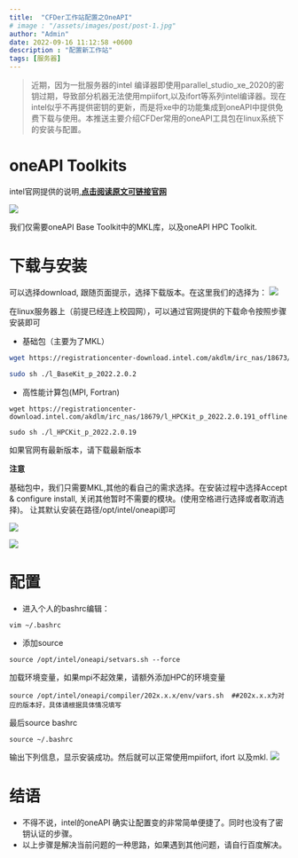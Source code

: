 ```yaml
---
title:  "CFDer工作站配置之OneAPI"
# image : "/assets/images/post/post-1.jpg"
author: "Admin"
date: 2022-09-16 11:12:58 +0600
description : "配置新工作站"
tags: [服务器]
---
```


> 近期，因为一批服务器的intel 编译器即使用parallel_studio_xe_2020的密钥过期，导致部分机器无法使用mpiifort,以及ifort等系列intel编译器。现在intel似乎不再提供密钥的更新，而是将xe中的功能集成到oneAPI中提供免费下载与使用。本推送主要介绍CFDer常用的oneAPI工具包在linux系统下的安装与配置。

# oneAPI Toolkits

intel官网提供的说明,[**点击阅读原文可链接官网**](https://software.intel.com/content/www/cn/zh/develop/tools/oneapi/all-toolkits.html#gs.d3ir8x)

![](/info/media/imag/post-2022-09-17/b6a96150-52c8-459e-87e0-f7a2c84521e2.png)

我们仅需要oneAPI Base Toolkit中的MKL库，以及oneAPI HPC Toolkit.
# 下载与安装
可以选择download, 跟随页面提示，选择下载版本。在这里我们的选择为：
![](/info/media/imag/post-2022-09-17/e5f7cb00-df85-4af0-ae75-30aedefdd0fb.png)

在linux服务器上（前提已经连上校园网），可以通过官网提供的下载命令按照步骤安装即可
- 基础包（主要为了MKL）

```bash
wget https://registrationcenter-download.intel.com/akdlm/irc_nas/18673/l_BaseKit_p_2022.2.0.262_offline.sh

sudo sh ./l_BaseKit_p_2022.2.0.2
```

- 高性能计算包(MPI, Fortran)

```
wget https://registrationcenter-download.intel.com/akdlm/irc_nas/18679/l_HPCKit_p_2022.2.0.191_offline.sh

sudo sh ./l_HPCKit_p_2022.2.0.19
```
如果官网有最新版本，请下载最新版本

**注意**

基础包中，我们只需要MKL,其他的看自己的需求选择。在安装过程中选择Accept & configure install, 关闭其他暂时不需要的模块。(使用空格进行选择或者取消选择)。 让其默认安装在路径/opt/intel/oneapi即可

![](/info/media/imag/post-2022-09-17/46f604ee-7dd4-404b-9156-c17fd1473e63.png)

![](/info/media/imag/post-2022-09-17/e20214e2-e11a-49e3-ab79-f690b37984c1.png)

# 配置
- 进入个人的bashrc编辑：

```
vim ~/.bashrc
```
- 添加source

```
source /opt/intel/oneapi/setvars.sh --force
```
加载环境变量，如果mpi不起效果，请额外添加HPC的环境变量

```
source /opt/intel/oneapi/compiler/202x.x.x/env/vars.sh  ##202x.x.x为对应的版本好，具体请根据具体情况填写
```


最后source bashrc

```
source ~/.bashrc
```
输出下列信息，显示安装成功。然后就可以正常使用mpiifort, ifort 以及mkl.
![](/info/media/imag/post-2022-09-17/94a843d0-8860-4fa8-9edc-b4ca3f03a8e8.png)

# 结语
- 不得不说，intel的oneAPI 确实让配置变的非常简单便捷了。同时也没有了密钥认证的步骤。
- 以上步骤是解决当前问题的一种思路，如果遇到其他问题，请自行百度解决。